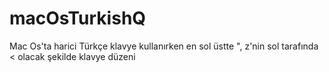 # macOsTurkishQ
Mac Os'ta harici Türkçe klavye kullanırken en sol üstte ", z'nin sol tarafında &lt; olacak şekilde klavye düzeni

